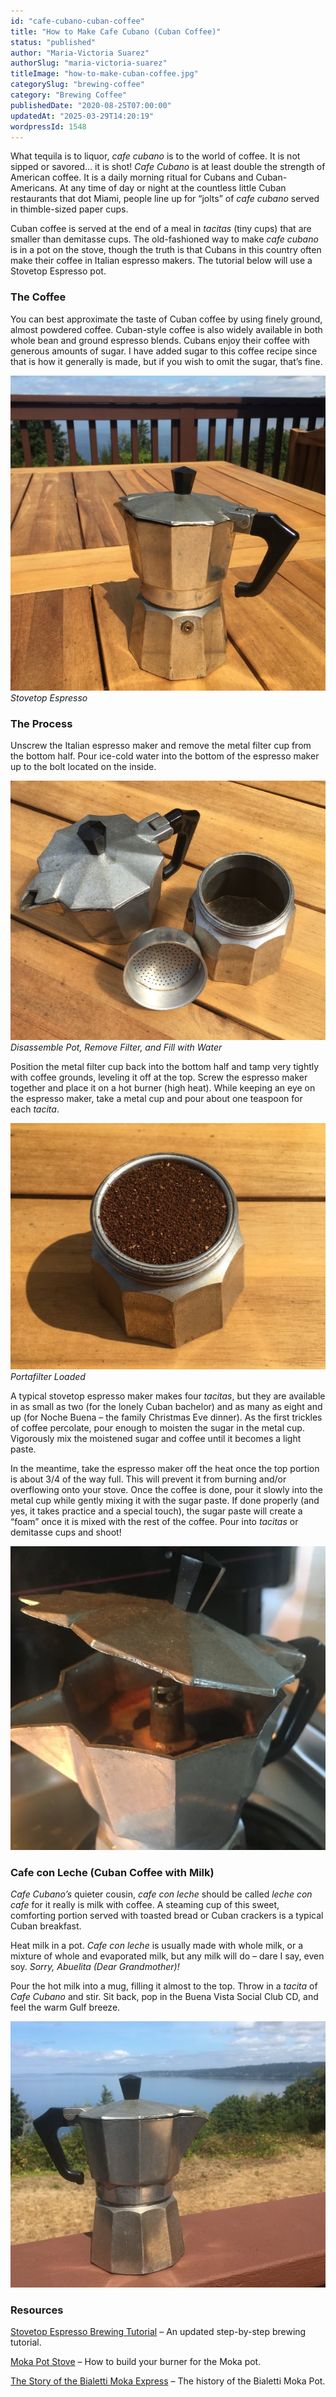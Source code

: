 ```yaml
---
id: "cafe-cubano-cuban-coffee"
title: "How to Make Cafe Cubano (Cuban Coffee)"
status: "published"
author: "Maria-Victoria Suarez"
authorSlug: "maria-victoria-suarez"
titleImage: "how-to-make-cuban-coffee.jpg"
categorySlug: "brewing-coffee"
category: "Brewing Coffee"
publishedDate: "2020-08-25T07:00:00"
updatedAt: "2025-03-29T14:20:19"
wordpressId: 1548
---
```


What tequila is to liquor, *cafe cubano* is to the world of coffee. It is not sipped or savored… it is shot! *Cafe Cubano* is at least double the strength of American coffee. It is a daily morning ritual for Cubans and Cuban-Americans. At any time of day or night at the countless little Cuban restaurants that dot Miami, people line up for “jolts” of *cafe cubano* served in thimble-sized paper cups.

Cuban coffee is served at the end of a meal in *tacitas* (tiny cups) that are smaller than demitasse cups. The old-fashioned way to make *cafe cubano* is in a pot on the stove, though the truth is that Cubans in this country often make their coffee in Italian espresso makers. The tutorial below will use a Stovetop Espresso pot.

### The Coffee

You can best approximate the taste of Cuban coffee by using finely ground, almost powdered coffee. Cuban-style coffee is also widely available in both whole bean and ground espresso blends. Cubans enjoy their coffee with generous amounts of sugar. I have added sugar to this coffee recipe since that is how it generally is made, but if you wish to omit the sugar, that’s fine.

![Moka Espresso Pot ](moka-on-table.jpg)  
*Stovetop Espresso*

### The Process

Unscrew the Italian espresso maker and remove the metal filter cup from the bottom half. Pour ice-cold water into the bottom of the espresso maker up to the bolt located on the inside.

![Moka Pot open ](moka-pot-parts-table.jpg)  
*Disassemble Pot, Remove Filter, and Fill with Water*

Position the metal filter cup back into the bottom half and tamp very tightly with coffee grounds, leveling it off at the top. Screw the espresso maker together and place it on a hot burner (high heat). While keeping an eye on the espresso maker, take a metal cup and pour about one teaspoon for each *tacita*.

![Moka Pot with Coffee Grounds](mok-pot-fill-coffee-grounds.jpg)  
*Portafilter Loaded*

A typical stovetop espresso maker makes four *tacitas*, but they are available in as small as two (for the lonely Cuban bachelor) and as many as eight and up (for Noche Buena – the family Christmas Eve dinner). As the first trickles of coffee percolate, pour enough to moisten the sugar in the metal cup. Vigorously mix the moistened sugar and coffee until it becomes a light paste.

In the meantime, take the espresso maker off the heat once the top portion is about 3/4 of the way full. This will prevent it from burning and/or overflowing onto your stove. Once the coffee is done, pour it slowly into the metal cup while gently mixing it with the sugar paste. If done properly (and yes, it takes practice and a special touch), the sugar paste will create a “foam” once it is mixed with the rest of the coffee. Pour into *tacitas* or demitasse cups and shoot!

![Moka Brew in Action ](moka-brew-in-action.jpg)

### Cafe con Leche (Cuban Coffee with Milk)

*Cafe Cubano’s* quieter cousin, *cafe con leche* should be called *leche con cafe* for it really is milk with coffee. A steaming cup of this sweet, comforting portion served with toasted bread or Cuban crackers is a typical Cuban breakfast.

Heat milk in a pot. *Cafe con leche* is usually made with whole milk, or a mixture of whole and evaporated milk, but any milk will do – dare I say, even soy. *Sorry, Abuelita (Dear Grandmother)!*

Pour the hot milk into a mug, filling it almost to the top. Throw in a *tacita* of *Cafe Cubano* and stir. Sit back, pop in the Buena Vista Social Club CD, and feel the warm Gulf breeze.

![Moka Pot Back yard ](moka-back-yard.jpg)

### Resources

[Stovetop Espresso Brewing Tutorial](/stovetop-espresso-brewing-tutorial/) – An updated step-by-step brewing tutorial.

[Moka Pot Stove](/moka-pot-stove/) – How to build your burner for the Moka pot.

[The Story of the Bialetti Moka Express](/the-story-of-the-bialetti-moka-express/) – The history of the Bialetti Moka Pot.
